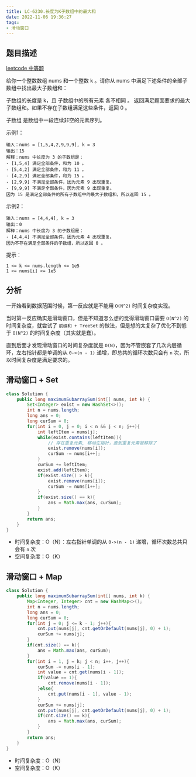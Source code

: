 ```yaml
---
title: LC-6230.长度为K子数组中的最大和
date: 2022-11-06 19:36:27
tags:
- 滑动窗口
---
```


## 题目描述
[leetcode 中等题](https://leetcode.cn/problems/maximum-sum-of-distinct-subarrays-with-length-k/)

给你一个整数数组 nums 和一个整数 k 。请你从 nums 中满足下述条件的全部子数组中找出最大子数组和：

子数组的长度是 k，且
子数组中的所有元素 各不相同 。
返回满足题面要求的最大子数组和。如果不存在子数组满足这些条件，返回 0 。

子数组 是数组中一段连续非空的元素序列。

示例1：
```
输入：nums = [1,5,4,2,9,9,9], k = 3
输出：15
解释：nums 中长度为 3 的子数组是：
- [1,5,4] 满足全部条件，和为 10 。
- [5,4,2] 满足全部条件，和为 11 。
- [4,2,9] 满足全部条件，和为 15 。
- [2,9,9] 不满足全部条件，因为元素 9 出现重复。
- [9,9,9] 不满足全部条件，因为元素 9 出现重复。
因为 15 是满足全部条件的所有子数组中的最大子数组和，所以返回 15 。
```

示例2：
```
输入：nums = [4,4,4], k = 3
输出：0
解释：nums 中长度为 3 的子数组是：
- [4,4,4] 不满足全部条件，因为元素 4 出现重复。
因为不存在满足全部条件的子数组，所以返回 0 。
```

提示：
```
1 <= k <= nums.length <= 1e5
1 <= nums[i] <= 1e5
```
## 分析
一开始看到数据范围时候，第一反应就是不能用 `O(N^2)` 时间复杂度实现。

当时第一反应确实是滑动窗口，但是不知道怎么想的觉得滑动窗口需要 `O(N^2)` 的时间复杂度，就尝试了 `前缀和 + TreeSet` 的做法，但是想的太复杂了优化不到低于 `O(N^2)` 的时间复杂度（其实就是蠢）。

直到后面才发现滑动窗口的时间复杂度就是 `O(N)`，因为不管嵌套了几次内层循环，左右指针都是单调的从 `0->(n - 1)` 递增，即总共的循环次数只会有 `n` 次，所以时间复杂度是满足要求的。

## 滑动窗口 + Set
```Java
class Solution {
    public long maximumSubarraySum(int[] nums, int k) {
        Set<Integer> exist = new HashSet<>();
        int n = nums.length;
        long ans = 0;
        long curSum = 0;
        for(int i = 0, j = 0; i < n && j < n; j++){
            int leftItem = nums[j];
            while(exist.contains(leftItem)){
                // 存在重复元素, 移动左指针，直到重复元素被移除了
                exist.remove(nums[i]);
                curSum -= nums[i++];
            }
            curSum += leftItem;
            exist.add(leftItem);
            if(exist.size() > k){
                exist.remove(nums[i]);
                curSum -= nums[i++];
            }
            if(exist.size() == k){
                ans = Math.max(ans, curSum);
            }
        }
        return ans;
    }
}
```
- 时间复杂度：O（N）：左右指针单调的从 `0->(n - 1)` 递增，循环次数总共只会有 `n` 次
- 空间复杂度：O（K）

## 滑动窗口 + Map
```Java
class Solution {
    public long maximumSubarraySum(int[] nums, int k) {
        Map<Integer, Integer> cnt = new HashMap<>();
        int n = nums.length;
        long ans = 0;
        long curSum = 0;
        for(int j = 0; j <= k - 1; j++){
            cnt.put(nums[j], cnt.getOrDefault(nums[j], 0) + 1);
            curSum += nums[j];
        }
        if(cnt.size() == k){
            ans = Math.max(ans, curSum);
        }
        for(int i = 1, j = k; j < n; i++, j++){
            curSum -= nums[i - 1];
            int value = cnt.get(nums[i - 1]);
            if(value == 1){
                cnt.remove(nums[i - 1]);
            }else{
                cnt.put(nums[i - 1], value - 1);
            }
            curSum += nums[j];
            cnt.put(nums[j], cnt.getOrDefault(nums[j], 0) + 1);
            if(cnt.size() == k){
                ans = Math.max(ans, curSum);
            }
        }
        return ans;
    }
}
```
- 时间复杂度：O（N）
- 空间复杂度：O（K）